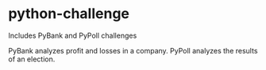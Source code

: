 # python-challenge
Includes PyBank and PyPoll challenges

PyBank analyzes profit and losses in a company.
PyPoll analyzes the results of an election.
